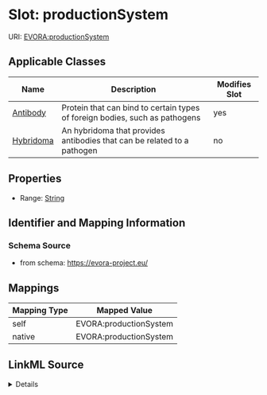 

# Slot: productionSystem



URI: [EVORA:productionSystem](https://evora-project.eu/productionSystem)



<!-- no inheritance hierarchy -->





## Applicable Classes

| Name | Description | Modifies Slot |
| --- | --- | --- |
| [Antibody](Antibody.md) | Protein that can bind to certain types of foreign bodies, such as pathogens |  yes  |
| [Hybridoma](Hybridoma.md) | An hybridoma that provides antibodies that can be related to a pathogen |  no  |







## Properties

* Range: [String](String.md)





## Identifier and Mapping Information







### Schema Source


* from schema: https://evora-project.eu/




## Mappings

| Mapping Type | Mapped Value |
| ---  | ---  |
| self | EVORA:productionSystem |
| native | EVORA:productionSystem |




## LinkML Source

<details>
```yaml
name: productionSystem
from_schema: https://evora-project.eu/
rank: 1000
alias: productionSystem
domain_of:
- Antibody
range: string

```
</details>